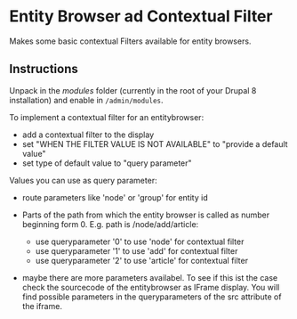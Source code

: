 Entity Browser ad Contextual Filter
===========

Makes some basic contextual Filters available for entity browsers.

Instructions
------------

Unpack in the *modules* folder (currently in the root of your Drupal 8
installation) and enable in `/admin/modules`.

To implement a contextual filter for an entitybrowser:

* add a contextual filter to the display
* set "WHEN THE FILTER VALUE IS NOT AVAILABLE" to "provide a default value"
* set type of default value to "query parameter"

Values you can use as query parameter:

* route parameters like 'node' or 'group' for entity id
* Parts of the path from which the entity browser is called as number beginning form 0. E.g. path is /node/add/article:
   * use queryparameter '0' to use 'node' for contextual filter
   * use queryparameter '1' to use 'add' for contextual filter
   * use queryparameter '2' to use 'article' for contextual filter

* maybe there are more parameters availabel. To see if this ist the case check the sourcecode of the entitybrowser as IFrame display. You will find possible parameters in the queryparameters of the src attribute of the iframe.

   


